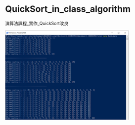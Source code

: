 # QuickSort_in_class_algorithm
演算法課程_實作_QuickSort改良

<img src="演算法_QuickSort透過InsertionSort改良.png" width="400" alt="演算法_QuickSort透過InsertionSort改良" />
